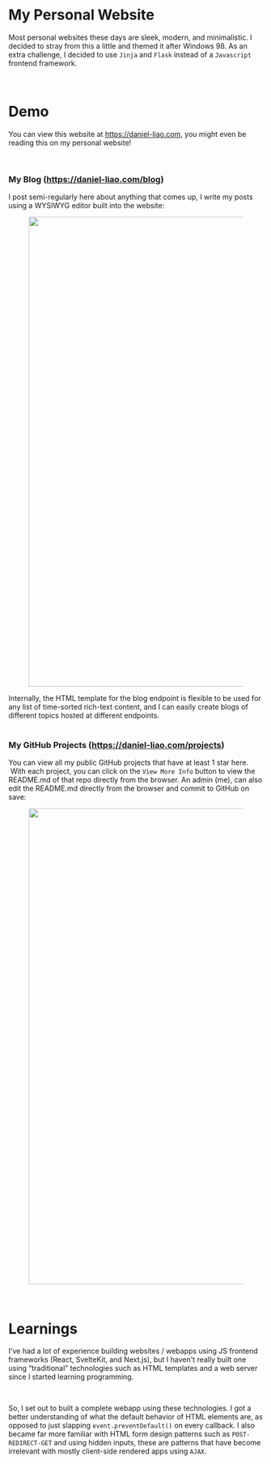 <h1>My Personal Website</h1><p>Most personal websites these days are sleek, modern, and minimalistic. I decided to stray from this a little and themed it after Windows 98. As an extra challenge, I decided to use <code>Jinja</code> and <code>Flask</code> instead of a <code>Javascript</code> frontend framework.</p><p>&nbsp;</p><h1>Demo</h1><p>You can view this website at <a target="_blank" rel="noopener noreferrer" href="https://daniel-liao.com">https://daniel-liao.com</a>, you might even be reading this on my personal website!&nbsp;</p><p>&nbsp;</p><h3>My Blog (<a target="_blank" rel="noopener noreferrer" href="https://daniel-liao.com/blog">https://daniel-liao.com/blog</a>)</h3><p>I post semi-regularly here about anything that comes up, I write my posts using a WYSIWYG editor built into the website:</p><figure class="image"><img style="aspect-ratio:1916/928;" src="https://firebasestorage.googleapis.com/v0/b/personal-website-8f505.appspot.com/o/images%2FScreenshot%202024-11-06%20151303.png?alt=media&amp;token=aa95b681-e4a0-4f1b-910a-5f4073677c6a" width="1916" height="928"></figure><p>Internally, the HTML template for the blog endpoint is flexible to be used for any list of time-sorted rich-text content, and I can easily create blogs of different topics hosted at different endpoints.<br>&nbsp;</p><h3>My GitHub Projects (<a target="_blank" rel="noopener noreferrer" href="https://daniel-liao.com/blog">https://daniel-liao.com/projects</a>)</h3><p>You can view all my public GitHub projects that have at least 1 star here. &nbsp;With each project, you can click on the <code>View More Info</code> button to view the README.md of that repo directly from the browser. An admin (me), can also edit the README.md directly from the browser and commit to GitHub on save:</p><figure class="image"><img style="aspect-ratio:1919/940;" src="https://firebasestorage.googleapis.com/v0/b/personal-website-8f505.appspot.com/o/images%2FScreenshot%202024-11-06%20152147.png?alt=media&amp;token=34327bfa-c72d-4798-82fb-7ec10a3b5291" width="1919" height="940"></figure><p>&nbsp;</p><h1>Learnings</h1><p>I've had a lot of experience building websites / webapps using JS frontend frameworks (React, SvelteKit, and Next.js), but I haven't really built one using “traditional” technologies such as HTML templates and a web server since I started learning programming.</p><p>&nbsp;</p><p>So, I set out to built a complete webapp using these technologies. I got a better understanding of what the default behavior of HTML elements are, as opposed to just slapping <code>event.preventDefault()</code> on every callback. I also became far more familiar with HTML form design patterns such as <code>POST-REDIRECT-GET</code> and using hidden inputs, these are patterns that have become irrelevant with mostly client-side rendered apps using <code>AJAX</code>.</p>